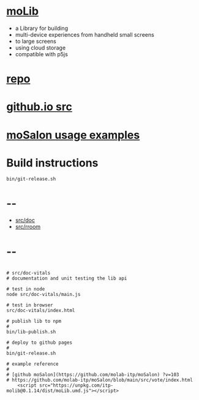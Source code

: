 # [moLib](https://github.com/molab-itp/moLib)

- a Library for building
- multi-device experiences from handheld small screens
- to large screens
- using cloud storage
- compatible with p5js

# [repo](https://github.com/molab-itp/moLib)

# [github.io src](https://molab-itp.github.io/moLib/?v=103)

# [moSalon usage examples](https://github.com/molab-itp/moSalon)

# Build instructions

```
bin/git-release.sh
```

# --

- [src/doc](src/doc)
- [src/rroom](src/rroom)

# --

```

# src/doc-vitals
# documentation and unit testing the lib api

# test in node
node src/doc-vitals/main.js

# test in browser
src/doc-vitals/index.html

# publish lib to npm
#
bin/lib-publish.sh

# deploy to github pages
#
bin/git-release.sh

# example reference
#
# [github moSalon](https://github.com/molab-itp/moSalon) ?v=103
# https://github.com/molab-itp/moSalon/blob/main/src/vote/index.html
    <script src="https://unpkg.com/itp-molib@0.1.14/dist/moLib.umd.js"></script>


```
